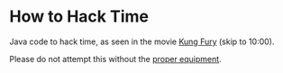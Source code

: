 # How to Hack Time
Java code to hack time, as seen in the movie [Kung Fury](https://www.youtube.com/watch?v=bS5P_LAqiVg) (skip to 10:00).

Please do not attempt this without the [proper equipment](http://en.wikipedia.org/wiki/Power_Glove).
